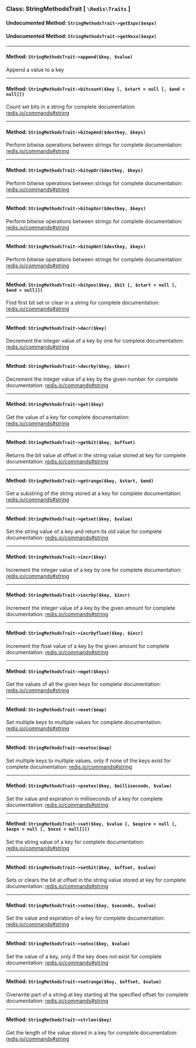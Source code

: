 ### Class: StringMethodsTrait \[ `\Redis\Traits` \]



#### Undocumented Method: `StringMethodsTrait->getExpx($expx)`
#### Undocumented Method: `StringMethodsTrait->getNxxx($expx)`

---

#### Method: `StringMethodsTrait->append($key, $value)`

Append a value to a key

---

#### Method: `StringMethodsTrait->bitcount($key [, $start = null [, $end = null]])`

Count set bits in a string
for complete documentation: [redis.io/commands#string](http://redis.io/commands#string)

---

#### Method: `StringMethodsTrait->bitopAnd($destkey, $keys)`

Perform bitwise operations between strings
for complete documentation: [redis.io/commands#string](http://redis.io/commands#string)

---

#### Method: `StringMethodsTrait->bitopOr($destkey, $keys)`

Perform bitwise operations between strings
for complete documentation: [redis.io/commands#string](http://redis.io/commands#string)

---

#### Method: `StringMethodsTrait->bitopXor($destkey, $keys)`

Perform bitwise operations between strings
for complete documentation: [redis.io/commands#string](http://redis.io/commands#string)

---

#### Method: `StringMethodsTrait->bitopNot($destkey, $keys)`

Perform bitwise operations between strings
for complete documentation: [redis.io/commands#string](http://redis.io/commands#string)

---

#### Method: `StringMethodsTrait->bitpos($key, $bit [, $start = null [, $end = null]])`

Find first bit set or clear in a string
for complete documentation: [redis.io/commands#string](http://redis.io/commands#string)

---

#### Method: `StringMethodsTrait->decr($key)`

Decrement the integer value of a key by one
for complete documentation: [redis.io/commands#string](http://redis.io/commands#string)

---

#### Method: `StringMethodsTrait->decrby($key, $decr)`

Decrement the integer value of a key by the given number
for complete documentation: [redis.io/commands#string](http://redis.io/commands#string)

---

#### Method: `StringMethodsTrait->get($key)`

Get the value of a key
for complete documentation: [redis.io/commands#string](http://redis.io/commands#string)

---

#### Method: `StringMethodsTrait->getbit($key, $offset)`

Returns the bit value at offset in the string value stored at key
for complete documentation: [redis.io/commands#string](http://redis.io/commands#string)

---

#### Method: `StringMethodsTrait->getrange($key, $start, $end)`

Get a substring of the string stored at a key
for complete documentation: [redis.io/commands#string](http://redis.io/commands#string)

---

#### Method: `StringMethodsTrait->getset($key, $value)`

Set the string value of a key and return its old value
for complete documentation: [redis.io/commands#string](http://redis.io/commands#string)

---

#### Method: `StringMethodsTrait->incr($key)`

Increment the integer value of a key by one
for complete documentation: [redis.io/commands#string](http://redis.io/commands#string)

---

#### Method: `StringMethodsTrait->incrby($key, $incr)`

Increment the integer value of a key by the given amount
for complete documentation: [redis.io/commands#string](http://redis.io/commands#string)

---

#### Method: `StringMethodsTrait->incrbyfloat($key, $incr)`

Increment the float value of a key by the given amount
for complete documentation: [redis.io/commands#string](http://redis.io/commands#string)

---

#### Method: `StringMethodsTrait->mget($keys)`

Get the values of all the given keys
for complete documentation: [redis.io/commands#string](http://redis.io/commands#string)

---

#### Method: `StringMethodsTrait->mset($map)`

Set multiple keys to multiple values
for complete documentation: [redis.io/commands#string](http://redis.io/commands#string)

---

#### Method: `StringMethodsTrait->msetnx($map)`

Set multiple keys to multiple values, only if none of the keys exist
for complete documentation: [redis.io/commands#string](http://redis.io/commands#string)

---

#### Method: `StringMethodsTrait->psetex($key, $milliseconds, $value)`

Set the value and expiration in milliseconds of a key
for complete documentation: [redis.io/commands#string](http://redis.io/commands#string)

---

#### Method: `StringMethodsTrait->set($key, $value [, $expire = null [, $expx = null [, $nxxx = null]]])`

Set the string value of a key
for complete documentation: [redis.io/commands#string](http://redis.io/commands#string)

---

#### Method: `StringMethodsTrait->setbit($key, $offset, $value)`

Sets or clears the bit at offset in the string value stored at key
for complete documentation: [redis.io/commands#string](http://redis.io/commands#string)

---

#### Method: `StringMethodsTrait->setex($key, $seconds, $value)`

Set the value and expiration of a key
for complete documentation: [redis.io/commands#string](http://redis.io/commands#string)

---

#### Method: `StringMethodsTrait->setnx($key, $value)`

Set the value of a key, only if the key does not exist
for complete documentation: [redis.io/commands#string](http://redis.io/commands#string)

---

#### Method: `StringMethodsTrait->setrange($key, $offset, $value)`

Overwrite part of a string at key starting at the specified offset
for complete documentation: [redis.io/commands#string](http://redis.io/commands#string)

---

#### Method: `StringMethodsTrait->strlen($key)`

Get the length of the value stored in a key
for complete documentation: [redis.io/commands#string](http://redis.io/commands#string)

